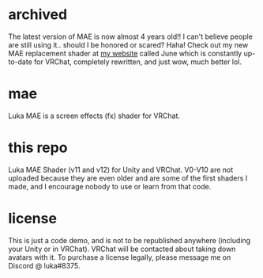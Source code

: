 # archived
The latest version of MAE is now almost 4 years old!! I can't believe people are still using it.. should I be honored or scared? Haha! Check out my new MAE replacement shader at [my website](https://www.luka.moe/june) called June which is constantly up-to-date for VRChat, completely rewritten, and just wow, much better lol.

# mae
Luka MAE is a screen  effects (fx) shader for VRChat. 

# this repo
Luka MAE Shader (v11 and v12) for Unity and VRChat. V0-V10 are not uploaded because they are even older and are some of the first shaders I made, and I encourage nobody to use or learn from that code.

# license 
This is just a code demo, and is not to be republished anywhere (including your Unity or in VRChat). VRChat will be contacted about taking down avatars with it. To purchase a license legally, please message me on Discord @ luka#8375. 
